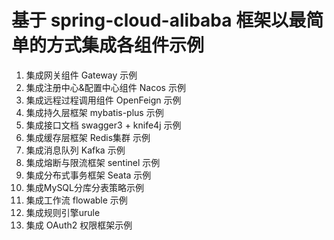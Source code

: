 # 基于 spring-cloud-alibaba 框架以最简单的方式集成各组件示例

1. 集成网关组件 Gateway 示例
2. 集成注册中心&配置中心组件 Nacos 示例
3. 集成远程过程调用组件 OpenFeign 示例
4. 集成持久层框架 mybatis-plus 示例
5. 集成接口文档 swagger3 + knife4j 示例
6. 集成缓存层框架 Redis集群 示例
7. 集成消息队列 Kafka 示例
8. 集成熔断与限流框架 sentinel 示例
9. 集成分布式事务框架 Seata 示例
10. 集成MySQL分库分表策略示例
11. 集成工作流 flowable 示例
12. 集成规则引擎urule
13. 集成 OAuth2 权限框架示例